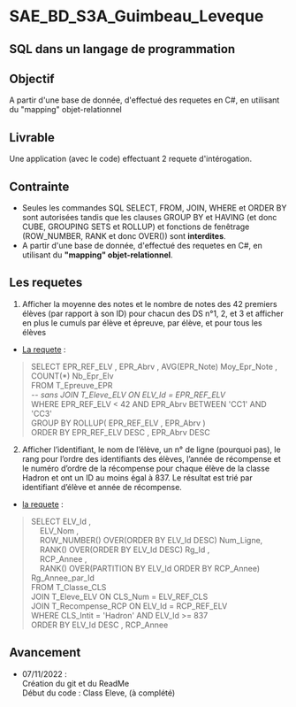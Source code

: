 # SAE_BD_S3A_Guimbeau_Leveque
## SQL dans un langage de programmation
## __Objectif__
A partir d'une base de donnée, d'effectué des requetes en C#, en utilisant du "mapping" objet-relationnel 

## __Livrable__
Une application (avec le code) effectuant 2 requete d'intérogation. 

## __Contrainte__
- Seules les commandes SQL  SELECT, FROM, JOIN, WHERE et ORDER BY sont autorisées tandis que les clauses GROUP BY et 
HAVING (et donc CUBE, GROUPING SETS et ROLLUP) et fonctions de fenêtrage (ROW_NUMBER, RANK et donc OVER()) sont __interdites__.
- A partir d'une base de donnée, d'effectué des requetes en C#, en utilisant du __"mapping" objet-relationnel__.


## __Les requetes__
1. Afficher la moyenne des notes et le
nombre de notes des 42 premiers élèves (par rapport à son ID) pour chacun des DS n°1, 2, et 3 et afficher en plus le cumuls par élève et épreuve, par élève, et pour tous les élèves
- <u>La requete</u> :
>SELECT EPR_REF_ELV , EPR_Abrv , AVG(EPR_Note) Moy_Epr_Note , COUNT(*) Nb_Epr_Elv \
FROM T_Epreuve_EPR \
_-- sans JOIN T_Eleve_ELV ON ELV_Id = EPR_REF_ELV_ \
WHERE EPR_REF_ELV < 42 AND EPR_Abrv BETWEEN 'CC1' AND 'CC3' \
GROUP BY ROLLUP( EPR_REF_ELV , EPR_Abrv ) \
ORDER BY EPR_REF_ELV DESC , EPR_Abrv DESC

2. Afficher l’identifiant, le nom de l’élève, un n° de ligne (pourquoi pas), le rang pour l’ordre des identifiants des élèves,
l’année de récompense et le numéro d’ordre de la récompense pour chaque élève de la classe Hadron et ont un ID au moins égal à 837. Le résultat est trié par identifiant d’élève et année de récompense. 
- <u>la requete</u> :
>SELECT ELV_Id , \
&nbsp;&nbsp;&nbsp;&nbsp;ELV_Nom ,\
&nbsp;&nbsp;&nbsp;&nbsp;ROW_NUMBER() OVER(ORDER BY ELV_Id DESC) Num_Ligne, \
&nbsp;&nbsp;&nbsp;&nbsp;RANK() OVER(ORDER BY ELV_Id DESC) Rg_Id , \
&nbsp;&nbsp;&nbsp;&nbsp;RCP_Annee , \
&nbsp;&nbsp;&nbsp;&nbsp;RANK() OVER(PARTITION BY ELV_Id ORDER BY RCP_Annee) Rg_Annee_par_Id \
FROM T_Classe_CLS \
JOIN T_Eleve_ELV ON CLS_Num = ELV_REF_CLS \
JOIN T_Recompense_RCP ON ELV_Id = RCP_REF_ELV \
WHERE CLS_Intit = 'Hadron' AND ELV_Id >= 837 \
ORDER BY ELV_Id DESC , RCP_Annee 
## __Avancement__
- 07/11/2022 : \
Création du git et du ReadMe \
Début du code : Class Eleve, (à complété)
